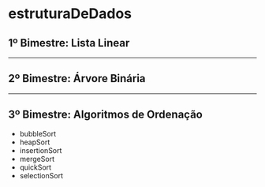 # estruturaDeDados

## 1º Bimestre: Lista Linear

-----

## 2º Bimestre: Árvore Binária

----

## 3º Bimestre: Algoritmos de Ordenação
* bubbleSort
* heapSort
* insertionSort
* mergeSort
* quickSort
* selectionSort

